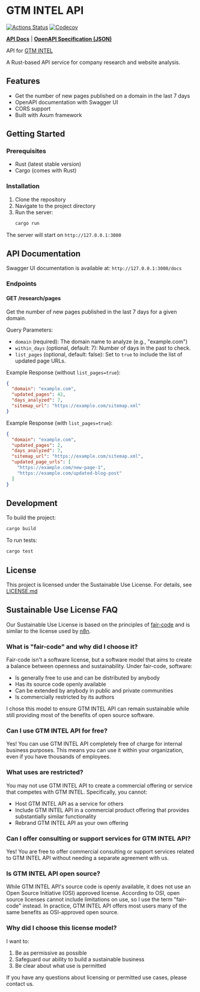 # GTM INTEL API
[![Actions Status](https://github.com/dunctk/gtmintel/workflows/Rust_Tests/badge.svg)](https://github.com/dunctk/gtmintel/actions)
 [![Codecov](https://codecov.io/gh/dunctk/gtmintel//branch/main/graph/badge.svg)](https://codecov.io/gh/dunctk/gtmintel)


[**API Docs**](https://api.gtmintel.com/docs/) | [**OpenAPI Specification (JSON)**](https://api.gtmintel.com/api-doc/openapi.json)

API for [GTM INTEL](https://gtmintel.com)

A Rust-based API service for company research and website analysis.

## Features

- Get the number of new pages published on a domain in the last 7 days
- OpenAPI documentation with Swagger UI
- CORS support
- Built with Axum framework

## Getting Started

### Prerequisites

- Rust (latest stable version)
- Cargo (comes with Rust)

### Installation

1. Clone the repository
2. Navigate to the project directory
3. Run the server:
   ```bash
   cargo run
   ```

The server will start on `http://127.0.0.1:3000`

## API Documentation

Swagger UI documentation is available at: `http://127.0.0.1:3000/docs`

### Endpoints

#### GET /research/pages

Get the number of new pages published in the last 7 days for a given domain.

Query Parameters:
- `domain` (required): The domain name to analyze (e.g., "example.com")
- `within_days` (optional, default: 7): Number of days in the past to check.
- `list_pages` (optional, default: false): Set to `true` to include the list of updated page URLs.

Example Response (without `list_pages=true`):
```json
{
  "domain": "example.com",
  "updated_pages": 42,
  "days_analyzed": 7,
  "sitemap_url": "https://example.com/sitemap.xml"
}
```

Example Response (with `list_pages=true`):
```json
{
  "domain": "example.com",
  "updated_pages": 2,
  "days_analyzed": 7,
  "sitemap_url": "https://example.com/sitemap.xml",
  "updated_page_urls": [
    "https://example.com/new-page-1",
    "https://example.com/updated-blog-post"
  ]
}
```

## Development

To build the project:
```bash
cargo build
```

To run tests:
```bash
cargo test
```

## License

This project is licensed under the Sustainable Use License. For details, see [LICENSE.md](LICENSE.md)

## Sustainable Use License FAQ

Our Sustainable Use License is based on the principles of [fair-code](https://faircode.io/) and is similar to the license used by [n8n](https://docs.n8n.io/sustainable-use-license/).

### What is "fair-code" and why did I choose it?

Fair-code isn't a software license, but a software model that aims to create a balance between openness and sustainability. Under fair-code, software:

- Is generally free to use and can be distributed by anybody
- Has its source code openly available
- Can be extended by anybody in public and private communities
- Is commercially restricted by its authors

I chose this model to ensure GTM INTEL API can remain sustainable while still providing most of the benefits of open source software.

### Can I use GTM INTEL API for free?

Yes! You can use GTM INTEL API completely free of charge for internal business purposes. This means you can use it within your organization, even if you have thousands of employees.

### What uses are restricted?

You may not use GTM INTEL API to create a commercial offering or service that competes with GTM INTEL. Specifically, you cannot:

- Host GTM INTEL API as a service for others
- Include GTM INTEL API in a commercial product offering that provides substantially similar functionality
- Rebrand GTM INTEL API as your own offering

### Can I offer consulting or support services for GTM INTEL API?

Yes! You are free to offer commercial consulting or support services related to GTM INTEL API without needing a separate agreement with us.

### Is GTM INTEL API open source?

While GTM INTEL API's source code is openly available, it does not use an Open Source Initiative (OSI) approved license. According to OSI, open source licenses cannot include limitations on use, so I use the term "fair-code" instead. In practice, GTM INTEL API offers most users many of the same benefits as OSI-approved open source.

### Why did I choose this license model?

I want to:
1. Be as permissive as possible
2. Safeguard our ability to build a sustainable business
3. Be clear about what use is permitted

If you have any questions about licensing or permitted use cases, please contact us. 